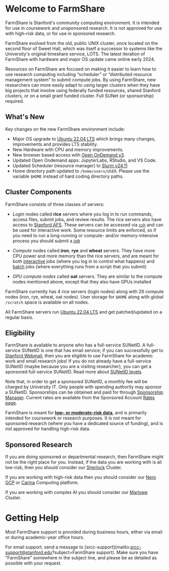 # Welcome to FarmShare

FarmShare is Stanford's community computing environment. It is intended for use in coursework and unsponsored research. It is not approved for use with high-risk data, or for use in sponsored research.

FarmShare evolved from the old, public UNIX cluster, once located on the second floor of Sweet Hall, which was itself a successor to systems like the University's original timeshare service, LOTS. The latest iteration of FarmShare with hardware and major OS update came online early 2024.

Resources on FarmShare are focused on making it easier to learn how to use research computing including “scheduler” or “distributed resource management system” to submit compute jobs. By using FarmShare, new researchers can more easily adapt to using larger clusters when they have big projects that involve using federally funded resources, shared Stanford clusters, or on a small grant funded cluster. Full SUNet (or sponsorship) required.

## What's New

Key changes on the new FarmShare environment include:

* Major OS upgrade to [Ubuntu 22.04 LTS](https://wiki.ubuntu.com/JammyJellyfish/ReleaseNotes) which brings many changes, improvements and provides LTS stability.
* New Hardware with CPU and memory improvements.
* New browser based access with [Open OnDemand v3](/connecting/#open-ondemand). 
* Updated Open Ondemand apps: JupyterLabs, RStudio, and VS Code.
* Updated Scheduler (resource manager) to [Slurm v24.11](https://slurm.schedmd.com/)
* Home directory path updated to `/home/users/USER`. Please use the variable `$HOME` instead of hard coding directory paths.

## Cluster Components

FarmShare consists of three classes of servers:

* *Login* nodes called **rice** servers where you log in to run commands, access files, submit jobs, and review results. The rice servers also have access to [Stanford AFS](https://uit.stanford.edu/service/afs). These servers can be accessed via [`ssh`](/connecting/#ssh) and can be used for interactive work. Some resource limits are enforced, so if you need to run a long-running or compute- and/or memory-intensive process you should submit a [*job*](/slurm/#slurm)

  
* *Compute* nodes called **iron**, **rye** and **wheat** servers. They have more CPU power and more memory than the rice servers, and are meant for both [interactive](/slurm/#interactive-jobs) jobs (where you log in to control what happens) and [batch](/slurm/#batch-jobs) jobs (where everything runs from a script that you submit)


* *GPU compute nodes* called **oat** servers. They are similar to the compute nodes mentioned above, except that they also have GPUs installed 


FarmShare currently has 4 rice servers (login nodes) along with 26 compute nodes (iron, rye, wheat, oat nodes). User storage for `$HOME` along with global `/scratch` space is available on all nodes.

All FarmShare servers run [Ubuntu 22.04 LTS](https://wiki.ubuntu.com/JammyJellyfish/ReleaseNotes) and get patched/updated on a regular basis.

## Eligibility

FarmShare is available to anyone who has a full-service SUNetID. A full-service SUNetID is one that has email service; if you can successfully get to [Stanford Webmail](https://webmail.stanford.edu/), then you are eligible to use FarmShare for academic work and small research jobs! If you do not already have a full-service SUNetID (maybe because you are a visiting researcher), you can get a sponsored full-service SUNetID. Read more about [SUNetID levels](https://uit.stanford.edu/service/accounts/sunetids).

Note that, in order to get a sponsored SUNetID, a monthly fee will be charged by University IT. Only people with spending authority may sponsor a SUNetID. Sponsorships can be obtained and paid for through [Sponsorship Manager](https://uit.stanford.edu/service/sponsorship/).  Current rates are available from the Sponsored Account [Rates page](https://uit.stanford.edu/rates/sponsorship).

FarmShare is meant for [**low- or moderate-risk data**](https://uit.stanford.edu/guide/riskclassifications), and is primarily intended for coursework or research purposes. It is not meant for sponsored research (where you have a dedicated source of funding), and is *not* approved for handling high-risk data.

## Sponsored Research

If you are doing sponsored or departmental research, then FarmShare might not be the right place for you. Instead, if the data you are working with is all low-risk, then you should consider our [Sherlock](https://www.sherlock.stanford.edu/) Cluster. 

If you are working with high-risk data then you should consider our [Nero GCP](https://nero-docs.stanford.edu/gcp-overview.html) or [Carina](https://carinadocs.sites.stanford.edu/) Computing platform. 

If you are working with complex AI you should consider our [Marlowe](https://docs.marlowe.stanford.edu/) Cluster.

# Getting Help

Most FarmShare support is provided during business hours, either via email or during academic-year office hours.

For email support, send a message to [srcc-support](mailto:srcc-support@stanford.edu?subject=FarmShare support). Make sure you have "FarmShare" somewhere in the subject line, and please be as detailed as possible with your request.

